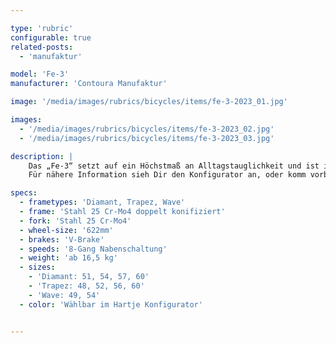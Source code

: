 ```yaml
---

type: 'rubric'
configurable: true
related-posts:
  - 'manufaktur'

model: 'Fe-3'
manufacturer: 'Contoura Manufaktur'

image: '/media/images/rubrics/bicycles/items/fe-3-2023_01.jpg'

images:
  - '/media/images/rubrics/bicycles/items/fe-3-2023_02.jpg'
  - '/media/images/rubrics/bicycles/items/fe-3-2023_03.jpg'

description: |
    Das „Fe-3“ setzt auf ein Höchstmaß an Alltagstauglichkeit und ist in drei Rahmenformen individuell konfigurierbar. Hier findet der bekennende Manufaktur-Liebhaber alles was das Herz begehrt und kann sein Unikat erstellen. 8-Gang Nabenschaltung mit oder ohne Rücktritt stehen zur Wahl.
    Für nähere Information sieh Dir den Konfigurator an, oder komm vorbei und lass Dich unverbindlich beraten.

specs:
  - frametypes: 'Diamant, Trapez, Wave'
  - frame: 'Stahl 25 Cr-Mo4 doppelt konifiziert'
  - fork: 'Stahl 25 Cr-Mo4'
  - wheel-size: '622mm'
  - brakes: 'V-Brake'
  - speeds: '8-Gang Nabenschaltung'
  - weight: 'ab 16,5 kg'
  - sizes:
    - 'Diamant: 51, 54, 57, 60'
    - 'Trapez: 48, 52, 56, 60'
    - 'Wave: 49, 54'
  - color: 'Wählbar im Hartje Konfigurator'


---
```

